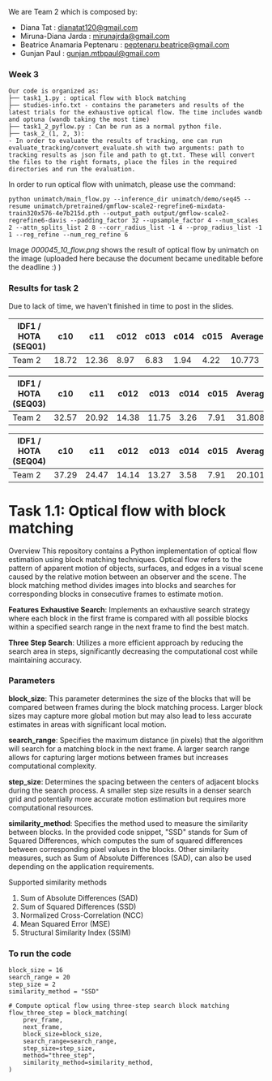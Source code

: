 We are Team 2 which is composed by:
- Diana Tat : dianatat120@gmail.com
- Miruna-Diana Jarda : mirunajrda@gmail.com
- Beatrice Anamaria Peptenaru : peptenaru.beatrice@gmail.com 
- Gunjan Paul : gunjan.mtbpaul@gmail.com


### Week 3
``` 
Our code is organized as:
├── task1_1.py : optical flow with block matching
├── studies-info.txt - contains the parameters and results of the latest trials for the exhaustive optical flow. The time includes wandb and optuna (wandb taking the most time)
├── task1_2_pyflow.py : Can be run as a normal python file. 
├── task_2_(1, 2, 3):
- In order to evaluate the results of tracking, one can run evaluate_tracking/convert_evaluate.sh with two arguments: path to tracking results as json file and path to gt.txt. These will convert the files to the right formats, place the files in the required directories and run the evaluation.
``` 


In order to run optical flow with unimatch, please use the command:
```console
python unimatch/main_flow.py --inference_dir unimatch/demo/seq45 --resume unimatch/pretrained/gmflow-scale2-regrefine6-mixdata-train320x576-4e7b215d.pth --output_path output/gmflow-scale2-regrefine6-davis --padding_factor 32 --upsample_factor 4 --num_scales 2 --attn_splits_list 2 8 --corr_radius_list -1 4 --prop_radius_list -1 1 --reg_refine --num_reg_refine 6
``` 

Image _000045_10_flow.png_ shows the result of optical flow by unimatch on the image (uploaded here because the document became uneditable before the deadline :) )

### Results for task 2

Due to lack of time, we haven't finished in time to post in the slides.

| IDF1 / HOTA (SEQ01) | c10   | c11   | c012  | c013  | c014  | c015  | Average |
|---------------------|-------|-------|-------|-------|-------|-------|---------|
| Team 2              | 18.72 | 12.36 | 8.97  | 6.83  | 1.94  | 4.22  | 10.773  |


| IDF1 / HOTA (SEQ03) | c10   | c11   | c012  | c013  | c014  | c015  | Average |
|---------------------|-------|-------|-------|-------|-------|-------|---------|
| Team 2              | 32.57 | 20.92 | 14.38 | 11.75 | 3.26  | 7.91  | 31.808  |

| IDF1 / HOTA (SEQ04) | c10   | c11   | c012  | c013  | c014  | c015  | Average |
|---------------------|-------|-------|-------|-------|-------|-------|---------|
| Team 2              | 37.29 | 24.47 | 14.14 | 13.27 | 3.58  | 7.91  | 20.101  |


# Task 1.1: Optical flow with block matching 

Overview
This repository contains a Python implementation of optical flow estimation using block matching techniques. Optical flow refers to the pattern of apparent motion of objects, surfaces, and edges in a visual scene caused by the relative motion between an observer and the scene. The block matching method divides images into blocks and searches for corresponding blocks in consecutive frames to estimate motion.

**Features**
**Exhaustive Search**: Implements an exhaustive search strategy where each block in the first frame is compared with all possible blocks within a specified search range in the next frame to find the best match.

**Three Step Search**: Utilizes a more efficient approach by reducing the search area in steps, significantly decreasing the computational cost while maintaining accuracy.


### Parameters

**block_size**: This parameter determines the size of the blocks that will be compared between frames during the block matching process.
Larger block sizes may capture more global motion but may also lead to less accurate estimates in areas with significant local motion.

**search_range**: Specifies the maximum distance (in pixels) that the algorithm will search for a matching block in the next frame.
A larger search range allows for capturing larger motions between frames but increases computational complexity.

**step_size**: Determines the spacing between the centers of adjacent blocks during the search process.
A smaller step size results in a denser search grid and potentially more accurate motion estimation but requires more computational resources.

**similarity_method**: Specifies the method used to measure the similarity between blocks.
In the provided code snippet, "SSD" stands for Sum of Squared Differences, which computes the sum of squared differences between corresponding pixel values in the blocks.
Other similarity measures, such as Sum of Absolute Differences (SAD), can also be used depending on the application requirements.

Supported similarity methods
  1. Sum of Absolute Differences (SAD)
  2. Sum of Squared Differences (SSD)
  3. Normalized Cross-Correlation (NCC)
  4. Mean Squared Error (MSE)
  5. Structural Similarity Index (SSIM)

### To run the code
```
block_size = 16
search_range = 20
step_size = 2
similarity_method = "SSD"

# Compute optical flow using three-step search block matching
flow_three_step = block_matching(
    prev_frame,
    next_frame,
    block_size=block_size,
    search_range=search_range,
    step_size=step_size,
    method="three_step",
    similarity_method=similarity_method,
)


```
